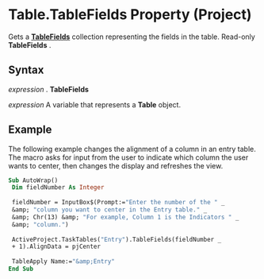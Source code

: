 
# Table.TableFields Property (Project)

Gets a  **[TableFields](7f749404-0723-7a17-b83f-f43725c45fc5.md)** collection representing the fields in the table. Read-only **TableFields** .


## Syntax

 _expression_ . **TableFields**

 _expression_ A variable that represents a **Table** object.


## Example

The following example changes the alignment of a column in an entry table. The macro asks for input from the user to indicate which column the user wants to center, then changes the display and refreshes the view.


```vb
Sub AutoWrap() 
 Dim fieldNumber As Integer 
 
 fieldNumber = InputBox$(Prompt:="Enter the number of the " _ 
 &amp; "column you want to center in the Entry table." _ 
 &amp; Chr(13) &amp; "For example, Column 1 is the Indicators " _ 
 &amp; "column.") 
 
 ActiveProject.TaskTables("Entry").TableFields(fieldNumber _ 
 + 1).AlignData = pjCenter 
 
 TableApply Name:="&amp;Entry" 
End Sub
```


